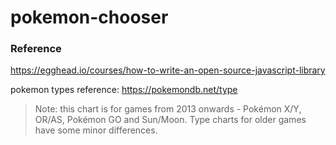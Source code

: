 # pokemon-chooser

### Reference

https://egghead.io/courses/how-to-write-an-open-source-javascript-library

pokemon types reference: https://pokemondb.net/type

> Note: this chart is for games from 2013 onwards - Pokémon X/Y, OR/AS, Pokémon GO and Sun/Moon. Type charts for older games have some minor differences.